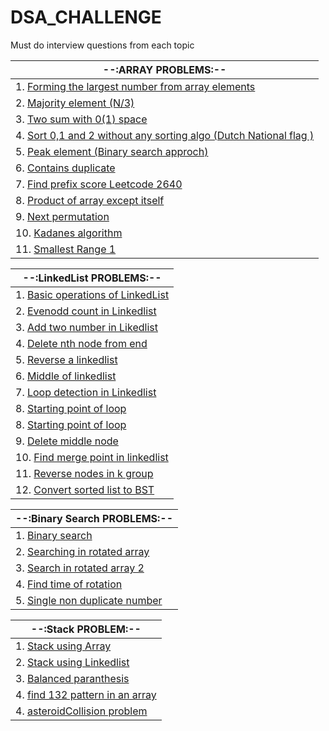 # DSA_CHALLENGE
Must do interview questions from each topic 

| --:ARRAY PROBLEMS:--  |
|------------------------------|
| 1. [Forming the largest number from array elements](https://github.com/Abrahul-107/DSA_CHALLENGE/blob/main/Array/01_Forming_largest_number.cpp) |
| 2. [Majority element (N/3)](https://github.com/Abrahul-107/DSA_CHALLENGE/blob/main/Array/02_majority_element.cpp) |
| 3. [Two sum with 0(1) space](https://github.com/Abrahul-107/DSA_CHALLENGE/blob/main/Array/03_twosum.cpp) |
| 4. [Sort 0,1 and 2 without any sorting algo (Dutch National flag )](https://github.com/Abrahul-107/DSA_CHALLENGE/blob/main/Array/04_sort012.cpp) |
| 5. [Peak element (Binary search approch)](https://github.com/Abrahul-107/DSA_CHALLENGE/blob/main/Array/05_peak_element.cpp) |
| 6. [Contains duplicate](https://github.com/Abrahul-107/DSA_CHALLENGE/blob/main/Array/06_contains_duplicate.cpp) |
| 7. [Find prefix score Leetcode 2640](https://github.com/Abrahul-107/DSA_CHALLENGE/blob/main/Array/07_findPrefixScore.cpp) |
| 8. [Product of array except itself ](https://github.com/Abrahul-107/DSA_CHALLENGE/blob/main/Array/08_product_array_except_itself.cpp) |
| 9. [Next permutation](https://github.com/Abrahul-107/DSA_CHALLENGE/blob/main/Array/09_next_permutation.cpp) |
| 10. [Kadanes algorithm](https://github.com/Abrahul-107/DSA_CHALLENGE/blob/main/Array/10_Kadens_algo.cpp) |
| 11. [Smallest Range 1](https://github.com/Abrahul-107/DSA_CHALLENGE/blob/main/Array/11_smallest_range1.cpp) |



| --:LinkedList PROBLEMS:--  |
|------------------------------|
| 1. [Basic operations of LinkedList](https://github.com/Abrahul-107/DSA_CHALLENGE/blob/main/Linkedlist/01_Basic_operation.cpp)|
| 2. [Evenodd count in Linkedlist](https://github.com/Abrahul-107/DSA_CHALLENGE/blob/main/Linkedlist/02_even_odd.cpp) |
| 3. [Add two number in Likedlist](https://github.com/Abrahul-107/DSA_CHALLENGE/blob/main/Linkedlist/03_add_twonumber.cpp) |
| 4. [Delete nth node from end](https://github.com/Abrahul-107/DSA_CHALLENGE/blob/main/Linkedlist/04_delete_Nthfrom_end.cpp) |
| 5. [Reverse a linkedlist](https://github.com/Abrahul-107/DSA_CHALLENGE/blob/main/Linkedlist/05_reverse_linkedlist.cpp) |
| 6. [Middle of linkedlist](https://github.com/Abrahul-107/DSA_CHALLENGE/blob/main/Linkedlist/06_middle_find.cpp) |
| 7. [Loop detection in Linkedlist](https://github.com/Abrahul-107/DSA_CHALLENGE/blob/main/Linkedlist/07_detect_loop.cpp) |
| 8. [Starting point of loop](https://github.com/Abrahul-107/DSA_CHALLENGE/blob/main/Linkedlist/08_starting_of_loop.cpp) |
| 8. [Starting point of loop](https://github.com/Abrahul-107/DSA_CHALLENGE/blob/main/Linkedlist/08_starting_of_loop.cpp) |
| 9. [Delete middle node](https://github.com/Abrahul-107/DSA_CHALLENGE/blob/main/Linkedlist/09_delete_middle.cpp) |
| 10. [Find merge point  in linkedlist](https://github.com/Abrahul-107/DSA_CHALLENGE/blob/main/Linkedlist/10_find_mergepoint.cpp) |
| 11. [Reverse nodes in k group](https://github.com/Abrahul-107/DSA_CHALLENGE/blob/main/Linkedlist/11_reverse_inK.cpp)|
| 12. [Convert sorted list to BST](https://github.com/Abrahul-107/DSA_CHALLENGE/blob/main/Linkedlist/12_sortedlist_to_BST.cpp.cpp)|


| --:Binary Search PROBLEMS:--  |
|------------------------------|
| 1. [Binary search](https://github.com/Abrahul-107/DSA_CHALLENGE/blob/main/BinarySearch/BS_in_oned/01_binary_search.cpp)|
| 2. [Searching in rotated array ](https://github.com/Abrahul-107/DSA_CHALLENGE/blob/main/BinarySearch/BS_in_oned/02_searchin_rotated.cpp) |
| 3. [Search in rotated array 2](https://github.com/Abrahul-107/DSA_CHALLENGE/blob/main/BinarySearch/BS_in_oned/03_searchinrotated2.cpp) |
| 4. [Find time of rotation](https://github.com/Abrahul-107/DSA_CHALLENGE/blob/main/BinarySearch/BS_in_oned/04_findTimeofrotation.cpp) |
| 5. [Single non duplicate number](https://github.com/Abrahul-107/DSA_CHALLENGE/blob/main/BinarySearch/BS_in_oned/05_single_nonduplicate.cpp) |




| --:Stack PROBLEM:--  |
|------------------------------|
| 1. [Stack using Array](https://github.com/Abrahul-107/DSA_CHALLENGE/blob/main/Stack/01_stack_using_array.cpp)|
| 2. [Stack using Linkedlist](https://github.com/Abrahul-107/DSA_CHALLENGE/blob/main/Stack/02_stack_using_linkedlist.cpp)|
| 3. [Balanced paranthesis ](https://github.com/Abrahul-107/DSA_CHALLENGE/blob/main/Stack/03_balanced_paranthesis.cpp)|
| 4. [find 132 pattern in an array ](https://github.com/Abrahul-107/DSA_CHALLENGE/blob/main/Stack/04_132_pattern.cpp)|
| 4. [asteroidCollision problem ]([https://github.com/Abrahul-107/DSA_CHALLENGE/blob/main/Stack/05_asteroidCollision](https://github.com/Abrahul-107/DSA_CHALLENGE/blob/main/Stack/05_%20asteroidCollision.cpp)https://github.com/Abrahul-107/DSA_CHALLENGE/blob/main/Stack/05_%20asteroidCollision.cpp)|
